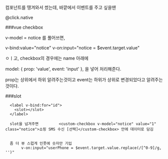 컴포넌트를 땡겨와서 썼는데, 바깥에서 이벤트를 주고 싶을땐

@click.native



###vue checkbox

v-model = notice 를 풀어쓰면,

v-bind:value="notice"
v-on:input="notice = $event.target.value" 

ㅇㅣ고, checkbox의 경우에는 name 아래에 
  
  model: {
    prop: 'value',
    event: 'input'
  },
을 넣어 처리해준다. 

prop는 상위에서 하위 알려주는것이고 
event는 하위가 상위로 변경되었다고 알려주는 것이다.



###slot

      <label v-bind:for="id">
        <slot></slot>
      </label>

      slot을 넘겨주면         <custom-checkbox v-model="notice" value="1" class="notice">쇼핑 SMS 수신 [선택]</custom-checkbox> 안에 데이터로 담김 


      좀 더 뷰 스럽게 인풋에 숫자만 기입
           v-on:input="userPhone = $event.target.value.replace(/[^0-9]/g, '')"
           
      

